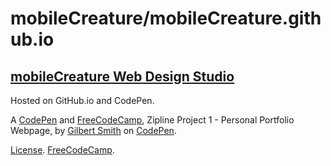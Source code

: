 # mobileCreature/mobileCreature.github.io
[mobileCreature Web Design Studio](http://mobileCreature.github.io/) 
--------------------------------
Hosted on GitHub.io and CodePen.

A [CodePen](http://codepen.io/GJSmith3rd/pen/epOZZM) and [FreeCodeCamp](http://freecodecamp.com/gjsmith3rd), Zipline Project 1 - Personal Portfolio Webpage, by [Gilbert Smith](http://codepen.io/GJSmith3rd) on [CodePen](http://codepen.io/).

[License](http://codepen.io/GJSmith3rd/pen/epOZZM/license).
[FreeCodeCamp](http://freecodecamp.com/gjsmith3rd).
